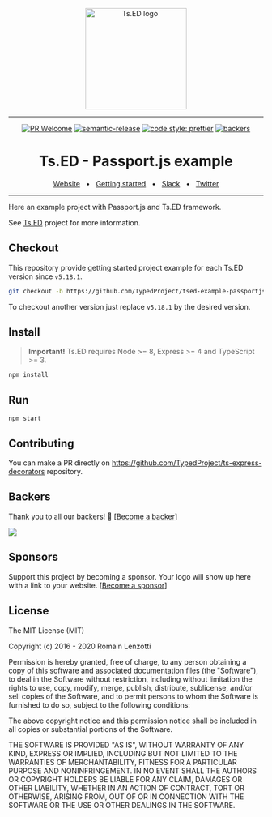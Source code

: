 <p style="text-align: center" align="center">
 <a href="https://tsed.io" target="_blank"><img src="https://tsed.io/tsed-og.png" width="200" alt="Ts.ED logo"/></a>
</p>

<div align="center">

   <hr />

[![PR Welcome](https://img.shields.io/badge/PRs-welcome-brightgreen.svg)](https://github.com/tsedio/tsed/blob/master/CONTRIBUTING.md)
[![semantic-release](https://img.shields.io/badge/%20%20%F0%9F%93%A6%F0%9F%9A%80-semantic--release-e10079.svg)](https://github.com/semantic-release/semantic-release)
[![code style: prettier](https://img.shields.io/badge/code_style-prettier-ff69b4.svg?style=flat-square)](https://github.com/prettier/prettier)
[![backers](https://opencollective.com/tsed/tiers/badge.svg)](https://opencollective.com/tsed)

</div>

<div align="center">

   <h1>Ts.ED - Passport.js example</h1>

<a href="https://tsed.io/">Website</a>
<span>&nbsp;&nbsp;•&nbsp;&nbsp;</span>
<a href="https://tsed.io/getting-started.html">Getting started</a>
<span>&nbsp;&nbsp;•&nbsp;&nbsp;</span>
<a href="https://api.tsed.io/rest/slack/tsedio/tsed">Slack</a>
<span>&nbsp;&nbsp;•&nbsp;&nbsp;</span>
<a href="https://twitter.com/TsED_io">Twitter</a>

</div>

<hr />

Here an example project with Passport.js and Ts.ED framework.

See [Ts.ED](https://tsed.io) project for more information.

## Checkout

This repository provide getting started project example for each Ts.ED version since `v5.18.1`.

```bash
git checkout -b https://github.com/TypedProject/tsed-example-passportjs/tree/v5.18.1
```

To checkout another version just replace `v5.18.1` by the desired version.

## Install

> **Important!** Ts.ED requires Node >= 8, Express >= 4 and TypeScript >= 3.

```batch
npm install
```

## Run

```
npm start
```

## Contributing

You can make a PR directly on https://github.com/TypedProject/ts-express-decorators repository.

## Backers

Thank you to all our backers! 🙏 [[Become a backer](https://opencollective.com/tsed#backer)]

<a href="https://opencollective.com/tsed#backers" target="_blank"><img src="https://opencollective.com/tsed/tiers/backer.svg?width=890"></a>

## Sponsors

Support this project by becoming a sponsor. Your logo will show up here with a link to your website. [[Become a sponsor](https://opencollective.com/tsed#sponsor)]

## License

The MIT License (MIT)

Copyright (c) 2016 - 2020 Romain Lenzotti

Permission is hereby granted, free of charge, to any person obtaining a copy of this software and associated documentation files (the "Software"), to deal in the Software without restriction, including without limitation the rights to use, copy, modify, merge, publish, distribute, sublicense, and/or sell copies of the Software, and to permit persons to whom the Software is furnished to do so, subject to the following conditions:

The above copyright notice and this permission notice shall be included in all copies or substantial portions of the Software.

THE SOFTWARE IS PROVIDED "AS IS", WITHOUT WARRANTY OF ANY KIND, EXPRESS OR IMPLIED, INCLUDING BUT NOT LIMITED TO THE WARRANTIES OF MERCHANTABILITY, FITNESS FOR A PARTICULAR PURPOSE AND NONINFRINGEMENT. IN NO EVENT SHALL THE AUTHORS OR COPYRIGHT HOLDERS BE LIABLE FOR ANY CLAIM, DAMAGES OR OTHER LIABILITY, WHETHER IN AN ACTION OF CONTRACT, TORT OR OTHERWISE, ARISING FROM, OUT OF OR IN CONNECTION WITH THE SOFTWARE OR THE USE OR OTHER DEALINGS IN THE SOFTWARE.

[travis]: https://travis-ci.org/
